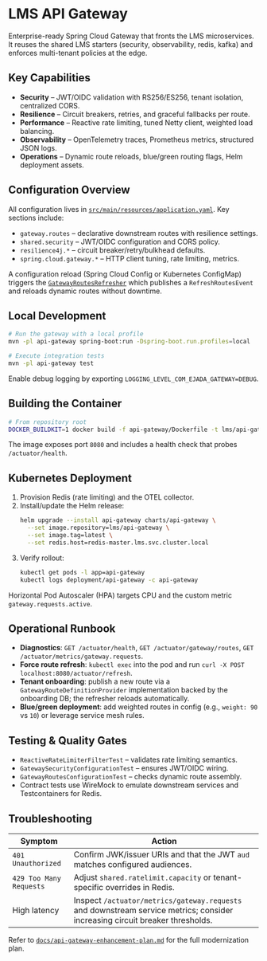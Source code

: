 # LMS API Gateway

Enterprise-ready Spring Cloud Gateway that fronts the LMS microservices. It reuses the shared LMS starters (security, observability, redis, kafka) and enforces multi-tenant policies at the edge.

## Key Capabilities

- **Security** – JWT/OIDC validation with RS256/ES256, tenant isolation, centralized CORS.
- **Resilience** – Circuit breakers, retries, and graceful fallbacks per route.
- **Performance** – Reactive rate limiting, tuned Netty client, weighted load balancing.
- **Observability** – OpenTelemetry traces, Prometheus metrics, structured JSON logs.
- **Operations** – Dynamic route reloads, blue/green routing flags, Helm deployment assets.

## Configuration Overview

All configuration lives in [`src/main/resources/application.yaml`](src/main/resources/application.yaml). Key sections include:

- `gateway.routes` – declarative downstream routes with resilience settings.
- `shared.security` – JWT/OIDC configuration and CORS policy.
- `resilience4j.*` – circuit breaker/retry/bulkhead defaults.
- `spring.cloud.gateway.*` – HTTP client tuning, rate limiting, metrics.

A configuration reload (Spring Cloud Config or Kubernetes ConfigMap) triggers the [`GatewayRoutesRefresher`](src/main/java/com/ejada/gateway/config/GatewayRoutesRefresher.java) which publishes a `RefreshRoutesEvent` and reloads dynamic routes without downtime.

## Local Development

```bash
# Run the gateway with a local profile
mvn -pl api-gateway spring-boot:run -Dspring-boot.run.profiles=local

# Execute integration tests
mvn -pl api-gateway test
```

Enable debug logging by exporting `LOGGING_LEVEL_COM_EJADA_GATEWAY=DEBUG`.

## Building the Container

```bash
# From repository root
DOCKER_BUILDKIT=1 docker build -f api-gateway/Dockerfile -t lms/api-gateway:latest .
```

The image exposes port `8080` and includes a health check that probes `/actuator/health`.

## Kubernetes Deployment

1. Provision Redis (rate limiting) and the OTEL collector.
2. Install/update the Helm release:
   ```bash
   helm upgrade --install api-gateway charts/api-gateway \
     --set image.repository=lms/api-gateway \
     --set image.tag=latest \
     --set redis.host=redis-master.lms.svc.cluster.local
   ```
3. Verify rollout:
   ```bash
   kubectl get pods -l app=api-gateway
   kubectl logs deployment/api-gateway -c api-gateway
   ```

Horizontal Pod Autoscaler (HPA) targets CPU and the custom metric `gateway.requests.active`.

## Operational Runbook

- **Diagnostics**: `GET /actuator/health`, `GET /actuator/gateway/routes`, `GET /actuator/metrics/gateway.requests`.
- **Force route refresh**: `kubectl exec` into the pod and run `curl -X POST localhost:8080/actuator/refresh`.
- **Tenant onboarding**: publish a new route via a `GatewayRouteDefinitionProvider` implementation backed by the onboarding DB; the refresher reloads automatically.
- **Blue/green deployment**: add weighted routes in config (e.g., `weight: 90` vs `10`) or leverage service mesh rules.

## Testing & Quality Gates

- `ReactiveRateLimiterFilterTest` – validates rate limiting semantics.
- `GatewaySecurityConfigurationTest` – ensures JWT/OIDC wiring.
- `GatewayRoutesConfigurationTest` – checks dynamic route assembly.
- Contract tests use WireMock to emulate downstream services and Testcontainers for Redis.

## Troubleshooting

| Symptom | Action |
|---------|--------|
| `401 Unauthorized` | Confirm JWK/issuer URIs and that the JWT `aud` matches configured audiences. |
| `429 Too Many Requests` | Adjust `shared.ratelimit.capacity` or tenant-specific overrides in Redis. |
| High latency | Inspect `/actuator/metrics/gateway.requests` and downstream service metrics; consider increasing circuit breaker thresholds. |

Refer to [`docs/api-gateway-enhancement-plan.md`](../docs/api-gateway-enhancement-plan.md) for the full modernization plan.
